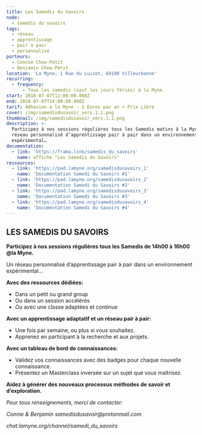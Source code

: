 ```yaml
---
title: Les Samedis du Savoirs
node:
  - samedis du savoirs
tags:
  - réseau
  - apprentissage
  - pair à pair
  - personnalisé
porteurs:
  - Connie Chow-Petit
  - Benjamin Chow-Petit
location: 'La Myne, 1 Rue du Luizet, 69100 Villeurbanne'
recurring:
  - frequency:
      - Tous les samedis (sauf les jours fériés) à la Myne.
start: 2018-07-07T12:00:00.000Z
end: 2018-07-07T14:00:00.000Z
tarif: Adhesion a la Myne - 2 Euros par an + Prix Libre
cover: /img/samedisdusavoir_vers.1.1.png
thumbnail: /img/samedisdusavoir_vers.1.1.png
description: >-
  Participez à nos sessions régulières tous les Samedis matins à la Myne. Un
  réseau personnalisé d’apprentissage pair à pair dans un environnement
  expérimental…
documentation:
  - link: 'https://frama.link/samedis_du_savoirs'
    name: affiche "Les Samedis du Savoirs"
ressources:
  - link: 'https://pad.lamyne.org/samedisdusavoirs_1'
    name: 'Documentation Samedi du Savoirs #1'
  - link: 'https://pad.lamyne.org/samedisdusavoirs_2'
    name: 'Documentation Samedi du Savoirs #2'
  - link: 'https://pad.lamyne.org/samedisdusavoirs_3'
    name: 'Documentation Samedi du Savoirs #3'
  - link: 'https://pad.lamyne.org/samedisdusavoirs_4'
    name: 'Documentation Samedi du Savoirs #4'
---
```

## **LES SAMEDIS DU SAVOIRS**

**Participez à nos sessions régulières tous les Samedis de 14h00 à 16h00 @la Myne.**

Un réseau personnalisé d’apprentissage pair à pair dans un environnement expérimental…

**Avec des ressources dédiées:**

* Dans un petit ou grand group
* Ou dans un session accélérés
* Ou avec une classe adaptées et continue

**Avec un apprentissage adaptatif et un réseau pair à pair:**

* Une fois par semaine, ou plus si vous souhaitez.
* Apprenez en participant à la recherche et aux projets.

**Avec un tableau de bord de connaissances:**

* Validez vos connaissances avec des badges pour chaque nouvelle connaissance.
* Présentez un Masterclass inversée sur un sujet que vous maîtrisez.

**Aidez à générer des nouveaux processus méthodes de savoir et d’exploration.**

_Pour tous renseignements, merci de contacter:_

_Connie & Benjamin samedisdusavoir@protonmail.com_

_chat.lamyne.org/channel/samedi_du_savoirs_
